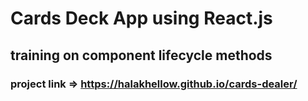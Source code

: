 # Cards Deck App using React.js 
## training on component lifecycle methods
### project link => https://halakhellow.github.io/cards-dealer/
